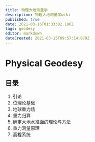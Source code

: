 ```yaml
---
title: 物理大地测量学
description: 物理大地测量学wiki
published: true
date: 2021-03-16T01:33:02.196Z
tags: geodesy
editor: markdown
dateCreated: 2021-03-15T09:57:14.079Z
---
```


# Physical Geodesy

## 目录

1. 引论
2. 位理论基础
3. 地球重力场
4. 重力归算
5. 确定大地水准面的理论与方法
6. 重力测量原理
7. 高程系统